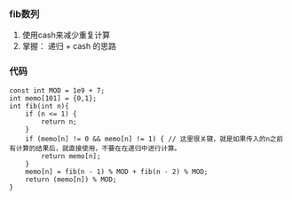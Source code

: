 ### fib数列
1. 使用cash来减少重复计算
2. 掌握： 递归 + cash 的思路

### 代码
```
const int MOD = 1e9 + 7;
int memo[101] = {0,1};
int fib(int n){
    if (n <= 1) {
        return n;
    }
    if (memo[n] != 0 && memo[n] != 1) { // 这里很关键，就是如果传入的n之前有计算的结果后，就直接使用，不要在在递归中进行计算。
        return memo[n];
    }
    memo[n] = fib(n - 1) % MOD + fib(n - 2) % MOD;
    return (memo[n]) % MOD;
}
```
